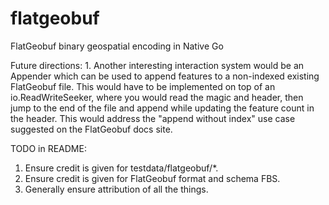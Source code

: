 # flatgeobuf
FlatGeobuf binary geospatial encoding in Native Go




Future directions:
    1. Another interesting interaction system would be an Appender which
       can be used to append features to a non-indexed existing FlatGeobuf
       file. This would have to be implemented on top of an io.ReadWriteSeeker,
       where you would read the magic and header, then jump to the end of the
       file and append while updating the feature count in the header.
       This would address the "append without index" use case suggested on the FlatGeobuf
       docs site.


TODO in README:
   1. Ensure credit is given for testdata/flatgeobuf/*.
   2. Ensure credit is given for FlatGeobuf format and schema FBS.
   3. Generally ensure attribution of all the things.
